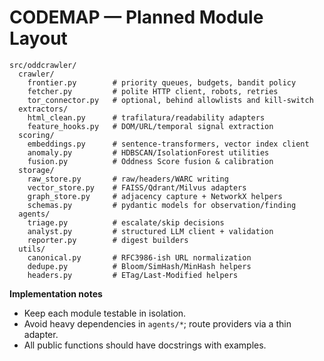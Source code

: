 # CODEMAP — Planned Module Layout

```
src/oddcrawler/
  crawler/
    frontier.py        # priority queues, budgets, bandit policy
    fetcher.py         # polite HTTP client, robots, retries
    tor_connector.py   # optional, behind allowlists and kill-switch
  extractors/
    html_clean.py      # trafilatura/readability adapters
    feature_hooks.py   # DOM/URL/temporal signal extraction
  scoring/
    embeddings.py      # sentence-transformers, vector index client
    anomaly.py         # HDBSCAN/IsolationForest utilities
    fusion.py          # Oddness Score fusion & calibration
  storage/
    raw_store.py       # raw/headers/WARC writing
    vector_store.py    # FAISS/Qdrant/Milvus adapters
    graph_store.py     # adjacency capture + NetworkX helpers
    schemas.py         # pydantic models for observation/finding
  agents/
    triage.py          # escalate/skip decisions
    analyst.py         # structured LLM client + validation
    reporter.py        # digest builders
  utils/
    canonical.py       # RFC3986-ish URL normalization
    dedupe.py          # Bloom/SimHash/MinHash helpers
    headers.py         # ETag/Last-Modified helpers
```

**Implementation notes**
- Keep each module testable in isolation.
- Avoid heavy dependencies in `agents/*`; route providers via a thin adapter.
- All public functions should have docstrings with examples.
